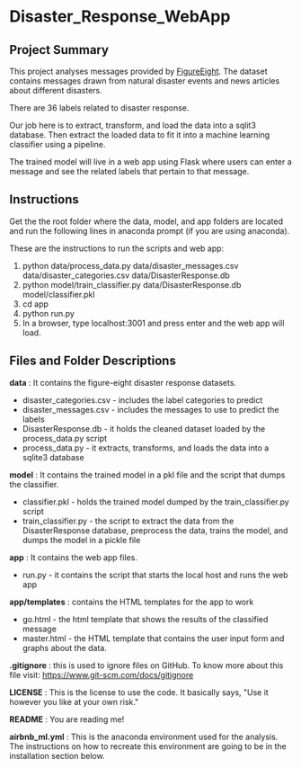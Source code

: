 # Disaster_Response_WebApp

## Project Summary
This project analyses messages provided by [FigureEight](https://www.figure-eight.com/). The dataset contains messages drawn from natural disaster events and news articles about different disasters.

There are 36 labels related to disaster response.

Our job here is to extract, transform, and load the data into a sqlit3 database. Then extract the loaded data to fit it into a machine learning classifier using a pipeline.

The trained model will live in a web app using Flask where users can enter a message and see the related labels that pertain to that message.

## Instructions
Get the the root folder where the data, model, and app folders are located and run the following lines in anaconda prompt (if you are using anaconda).

These are the instructions to run the scripts and web app:
1. python data/process_data.py data/disaster_messages.csv data/disaster_categories.csv data/DisasterResponse.db
1. python model/train_classifier.py data/DisasterResponse.db model/classifier.pkl
1. cd app 
1. python run.py
1. In a browser, type localhost:3001 and press enter and the web app will load.


## Files and Folder Descriptions

**data** : It contains the figure-eight disaster response datasets.
* disaster_categories.csv - includes the label categories to predict 
* disaster_messages.csv - includes the messages to use to predict the labels
* DisasterResponse.db - it holds the cleaned dataset loaded by the process_data.py script
* process_data.py - it extracts, transforms, and loads the data into a sqlite3 database

**model** : It contains the trained model in a pkl file and the script that dumps the classifier.
* classifier.pkl - holds the trained model dumped by the train_classifier.py script
* train_classifier.py - the script to extract the data from the DisasterResponse database, preprocess the data, trains the model, and dumps the model in a pickle file

**app** : It contains the web app files.
* run.py - it contains the script that starts the local host and runs the web app

**app/templates** : contains the HTML templates for the app to work
* go.html - the html template that shows the results of the classified message
* master.html - the HTML template that contains the user input form and graphs about the data.

**.gitignore** : this is used to ignore files on GitHub. To know more about this file visit: https://www.git-scm.com/docs/gitignore

**LICENSE** : This is the license to use the code. It basically says, "Use it however you like at your own risk."

**README** : You are reading me!

**airbnb_ml.yml** : This is the anaconda environment used for the analysis. The instructions on how to recreate this environment are going to be in the installation section below.
